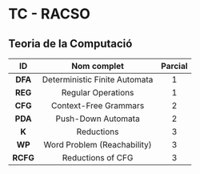 # TC - RACSO

## Teoria de la Computació 

| ID  | Nom complet | Parcial |
|:---:|:-----------:|:-------:|
|**DFA**| Deterministic Finite Automata | 1
|**REG**| Regular Operations | 1
|**CFG**| Context-Free Grammars | 2
|**PDA**| Push-Down Automata | 2
|**K**| Reductions | 3
|**WP**| Word Problem (Reachability) | 3
|**RCFG**| Reductions of CFG | 3
